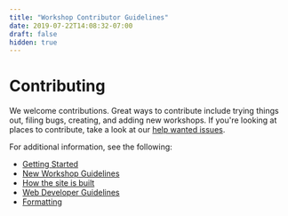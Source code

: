 ```yaml
---
title: "Workshop Contributor Guidelines"
date: 2019-07-22T14:08:32-07:00
draft: false
hidden: true
---
```


# Contributing

We welcome contributions. Great ways to contribute include trying things out, filing bugs, creating, and adding new workshops. If you're looking at places to contribute, take a look at our [help wanted issues](https://github.com/dotnet/project-system/issues?q=is%3Aopen+is%3Aissue+label%3A%22Help+Wanted%22).

For additional information, see the following:

- [Getting Started](content/english/guidelines/getting-started.md)
- [New Workshop Guidelines](content/english/guidelines/new-workshops.md)
- [How the site is built](content/english/guidelines/site-architecture.md)
- [Web Developer Guidelines](content/english/guidelines/web-developer.md)
- [Formatting](content/english/guidelines/formatting.md)
